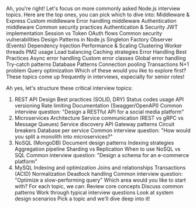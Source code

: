 Ah, you're right! Let's focus on more commonly asked Node.js interview topics. Here are the top ones, you can pick which to dive into:
Middleware & Express
Custom middleware
Error handling middleware
Authentication middleware
Common security practices
Authentication & Security
JWT implementation
Session vs Token
OAuth flows
Common security vulnerabilities
Design Patterns in Node.js
Singleton
Factory
Observer (Events)
Dependency Injection
Performance & Scaling
Clustering
Worker threads
PM2 usage
Load balancing
Caching strategies
Error Handling Best Practices
Async error handling
Custom error classes
Global error handling
Try-catch patterns
Database Patterns
Connection pooling
Transactions
N+1 problem
Query optimization
Which of these would you like to explore first? These topics come up frequently in interviews, especially for senior roles!

Ah yes, let's structure these critical interview topics:

1. REST API Design
   Best practices (SOLID, DRY)
   Status codes usage
   API versioning
   Rate limiting
   Documentation (Swagger/OpenAPI)
   Common interview question: "Design a RESTful API for a social media platform"
2. Microservices Architecture
   Service communication (REST vs gRPC vs Message Queues)
   Service discovery
   API Gateway patterns
   Circuit breakers
   Database per service
   Common interview question: "How would you split a monolith into microservices?"
3. NoSQL (MongoDB)
   Document design patterns
   Indexing strategies
   Aggregation pipeline
   Sharding vs Replication
   When to use NoSQL vs SQL
   Common interview question: "Design a schema for an e-commerce platform"
4. MySQL
   Indexing and optimization
   Joins and relationships
   Transactions (ACID)
   Normalization
   Deadlock handling
   Common interview question: "Optimize a slow-performing query"
   Which area would you like to start with? For each topic, we can:
   Review core concepts
   Discuss common patterns
   Work through typical interview questions
   Look at system design scenarios
   Pick a topic and we'll dive deep into it!
